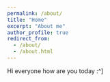 ```yaml
---
permalink: /about/
title: "Home"
excerpt: "About me"
author_profile: true
redirect_from: 
  - /about/
  - /about.html
---
```


Hi everyone how are you today :^]
